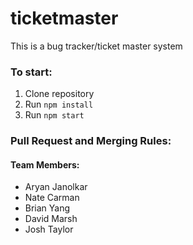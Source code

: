 # ticketmaster
This is a bug tracker/ticket master system

### To start:
1. Clone repository
2. Run `npm install`
3. Run `npm start`
### Pull Request and Merging Rules:

#### Team Members:
- Aryan Janolkar
- Nate Carman
- Brian Yang
- David Marsh
- Josh Taylor
